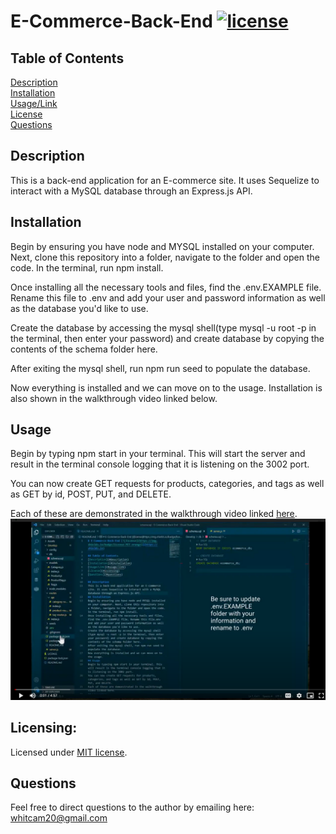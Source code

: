 # E-Commerce-Back-End [![license](https://img.shields.io/badge/license-MIT-orange)](https://shields.io)
 
## Table of Contents 
[Description](#description)  
[Installation](#installation)  
[Usage/Link](#usage/link)  
[License](#licensing)  
[Questions](#questions)  
 
## Description
This is a back-end application for an E-commerce site. It uses Sequelize to interact with a MySQL database through an Express.js API.  

## Installation
Begin by ensuring you have node and MYSQL installed on your computer. Next, clone this repository into a folder, navigate to the folder and open the code. In the terminal, run npm install.  

Once installing all the necessary tools and files, find the .env.EXAMPLE file. Rename this file to .env and add your user and password information as well as the database you'd like to use.  

Create the database by accessing the mysql shell(type mysql -u root -p in the terminal, then enter your password) and create database by copying the contents of the schema folder here.  

After exiting the mysql shell, run npm run seed to populate the database.  

Now everything is installed and we can move on to the usage. Installation is also shown in the walkthrough video linked below.

## Usage
Begin by typing npm start in your terminal. This will start the server and result in the terminal console logging that it is listening on the 3002 port.

You can now create GET requests for products, categories, and tags as well as GET by id, POST, PUT, and DELETE.  

Each of these are demonstrated in the walkthrough video linked [here](https://drive.google.com/file/d/1pKhfM20bwz4NOr-i0p04QBJNFPUYmCSe/view).
![walkthrough video screenshot](/Assets/walkthroughScreenshot.png)

## Licensing:
Licensed under [MIT license](LICENSE).

## Questions
Feel free to direct questions to the author by emailing here: whitcam20@gmail.com

